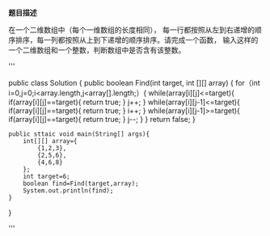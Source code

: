 **题目描述**

在一个二维数组中（每个一维数组的长度相同），
每一行都按照从左到右递增的顺序排序，每一列都按照从上到下递增的顺序排序。请完成一个函数，
输入这样的一个二维数组和一个整数，判断数组中是否含有该整数。


'''

public class Solution {
    public boolean Find(int target, int [][] array) {
        for（int i=0,j=0;i<array.length,j<array[].length;）{
               while(array[i][j]<=target){
                if(array[i][j]==target){
                    return true;
                }
                j++;
            }
            while(array[i][j-1]<=target){
                if(array[i][j]==target){
                    return true;
                }
                i++;
            }
            while(array[i][j-1]>=target){
                  if(array[i][j]==target){
                    return true;
                }
                j--;
            }
        }
        return false;
    }
    
    public sttaic void main(String[] args){
        int[][] array={
            {1,2,3},
            {2,5,6},
            {4,6,8}
        };
        int target=6;
        boolean find=Find(target,array);
        System.out.println(find);
    }
}

'''
